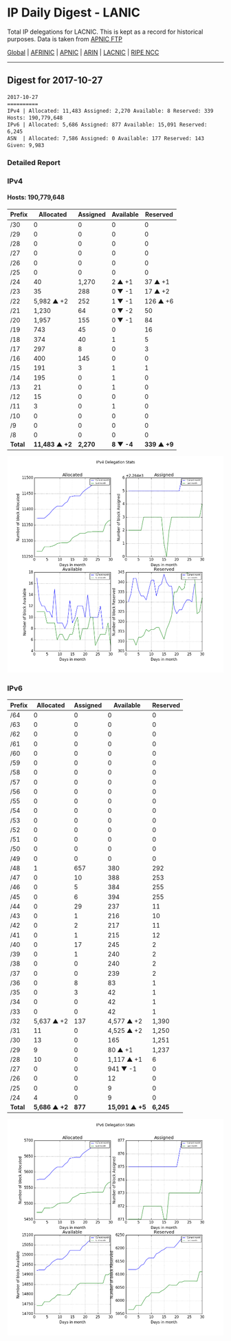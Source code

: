 # IP Daily Digest - LANIC

Total IP delegations for LACNIC. This is kept as a record for historical purposes. Data is taken from [APNIC FTP](https://ftp.apnic.net/)

[Global](https://github.com/csmets/IP-Daily-Digest) | [AFRINIC](https://github.com/csmets/IP-Daily-Digest/tree/master/archives/AFRINIC) | [APNIC](https://github.com/csmets/IP-Daily-Digest/tree/master/archives/APNIC) | [ARIN](https://github.com/csmets/IP-Daily-Digest/tree/master/archives/ARIN) | [LACNIC](https://github.com/csmets/IP-Daily-Digest/tree/master/archives/LACNIC) | [RIPE NCC](https://github.com/csmets/IP-Daily-Digest/tree/master/archives/RIPE_NCC)

---

## Digest for 2017-10-27
```
2017-10-27
==========
IPv4 | Allocated: 11,483 Assigned: 2,270 Available: 8 Reserved: 339 Hosts: 190,779,648
IPv6 | Allocated: 5,686 Assigned: 877 Available: 15,091 Reserved: 6,245
ASN  | Allocated: 7,586 Assigned: 0 Available: 177 Reserved: 143 Given: 9,983
```

### Detailed Report

### IPv4

#### Hosts: **190,779,648**

| Prefix | Allocated | Assigned | Available | Reserved |
| ----- | ----- | ----- | ----- | ----- |
| /30 | 0 | 0 | 0 | 0 |
| /29 | 0 | 0 | 0 | 0 |
| /28 | 0 | 0 | 0 | 0 |
| /27 | 0 | 0 | 0 | 0 |
| /26 | 0 | 0 | 0 | 0 |
| /25 | 0 | 0 | 0 | 0 |
| /24 | 40 | 1,270 | 2 ▲ +1 | 37 ▲ +1 |
| /23 | 35 | 288 | 0 ▼ -1 | 17 ▲ +2 |
| /22 | 5,982 ▲ +2 | 252 | 1 ▼ -1 | 126 ▲ +6 |
| /21 | 1,230 | 64 | 0 ▼ -2 | 50 |
| /20 | 1,957 | 155 | 0 ▼ -1 | 84 |
| /19 | 743 | 45 | 0 | 16 |
| /18 | 374 | 40 | 1 | 5 |
| /17 | 297 | 8 | 0 | 3 |
| /16 | 400 | 145 | 0 | 0 |
| /15 | 191 | 3 | 1 | 1 |
| /14 | 195 | 0 | 1 | 0 |
| /13 | 21 | 0 | 1 | 0 |
| /12 | 15 | 0 | 0 | 0 |
| /11 | 3 | 0 | 1 | 0 |
| /10 | 0 | 0 | 0 | 0 |
| /9 | 0 | 0 | 0 | 0 |
| /8 | 0 | 0 | 0 | 0 |
| **Total** | **11,483 ▲ +2** | **2,270** | **8 ▼ -4** | **339 ▲ +9** |

![ipv4-stats](ipv4-figure.png)

### IPv6

| Prefix | Allocated | Assigned | Available | Reserved |
| ----- | ----- | ----- | ----- | ----- |
| /64 | 0 | 0 | 0 | 0 |
| /63 | 0 | 0 | 0 | 0 |
| /62 | 0 | 0 | 0 | 0 |
| /61 | 0 | 0 | 0 | 0 |
| /60 | 0 | 0 | 0 | 0 |
| /59 | 0 | 0 | 0 | 0 |
| /58 | 0 | 0 | 0 | 0 |
| /57 | 0 | 0 | 0 | 0 |
| /56 | 0 | 0 | 0 | 0 |
| /55 | 0 | 0 | 0 | 0 |
| /54 | 0 | 0 | 0 | 0 |
| /53 | 0 | 0 | 0 | 0 |
| /52 | 0 | 0 | 0 | 0 |
| /51 | 0 | 0 | 0 | 0 |
| /50 | 0 | 0 | 0 | 0 |
| /49 | 0 | 0 | 0 | 0 |
| /48 | 1 | 657 | 380 | 292 |
| /47 | 0 | 10 | 388 | 253 |
| /46 | 0 | 5 | 384 | 255 |
| /45 | 0 | 6 | 394 | 255 |
| /44 | 0 | 29 | 237 | 11 |
| /43 | 0 | 1 | 216 | 10 |
| /42 | 0 | 2 | 217 | 11 |
| /41 | 0 | 1 | 215 | 12 |
| /40 | 0 | 17 | 245 | 2 |
| /39 | 0 | 1 | 240 | 2 |
| /38 | 0 | 0 | 240 | 2 |
| /37 | 0 | 0 | 239 | 2 |
| /36 | 0 | 8 | 83 | 1 |
| /35 | 0 | 3 | 42 | 1 |
| /34 | 0 | 0 | 42 | 1 |
| /33 | 0 | 0 | 42 | 1 |
| /32 | 5,637 ▲ +2 | 137 | 4,577 ▲ +2 | 1,390 |
| /31 | 11 | 0 | 4,525 ▲ +2 | 1,250 |
| /30 | 13 | 0 | 165 | 1,251 |
| /29 | 9 | 0 | 80 ▲ +1 | 1,237 |
| /28 | 10 | 0 | 1,117 ▲ +1 | 6 |
| /27 | 0 | 0 | 941 ▼ -1 | 0 |
| /26 | 0 | 0 | 12 | 0 |
| /25 | 0 | 0 | 9 | 0 |
| /24 | 4 | 0 | 9 | 0 |
| **Total** | **5,686 ▲ +2** | **877** | **15,091 ▲ +5** | **6,245** |

![ipv6-stats](ipv6-figure.png)
